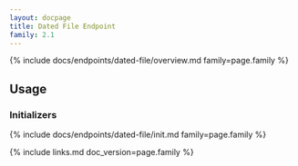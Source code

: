 ```yaml
---
layout: docpage
title: Dated File Endpoint
family: 2.1
---
```


{% include docs/endpoints/dated-file/overview.md family=page.family %}


## Usage

### Initializers

{% include docs/endpoints/dated-file/init.md family=page.family %}


{% include links.md doc_version=page.family %}
